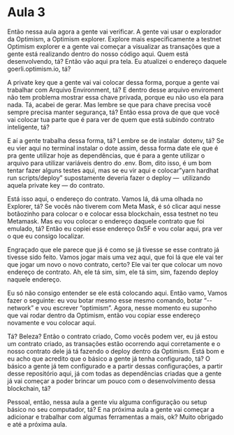 # Aula 3

Então nessa aula agora a gente vai verificar. A gente vai usar o explorador da Optimism, a Optimism explorer. Explore mais especificamente a testnet Optimism explorer e a gente vai começar a visualizar as transações que a gente está realizando dentro do nosso código aqui. Quem está desenvolvendo, tá? Então vão aqui pra tela. Eu atualizei o endereço daquele goerli.optimism.io, tá?

A private key que a gente vai vai colocar dessa forma, porque a gente vai trabalhar com Arquivo Environment, tá? E dentro desse arquivo enviroment não tem problema mostrar essa chave privada, porque eu não uso ela para nada. Tá, acabei de gerar. Mas lembre se que para chave precisa você sempre precisa manter segurança, tá? Então essa prova de que que você vai colocar tua parte que é para ver de quem que está subindo contrato inteligente, tá?

E aí a gente trabalha dessa forma, tá? Lembre se de instalar  dotenv, tá? Se eu vier aqui no terminal instalar o dote assim, dessa forma date ele que é pra gente utilizar hoje as dependências, que é para a gente utilizar o arquivo para utilizar variáveis dentro do .env. Bom, dito isso, é um bom tentar fazer alguns testes aqui, mas se eu vir aqui e colocar”yarn hardhat run scripts/deploy” supostamente deveria fazer o deploy —  utilizando aquela private key — do contrato.

Está isso aqui, o endereço do contrato. Vamos lá, dá uma olhada no Explorer, tá? Se vocês não tiverem com Meta Mask, é só clicar aqui nesse botãozinho para colocar o e colocar essa blockchain, essa testnet no teu Metamask. Mas eu vou colocar o endereço daquele contrato que foi emulado, tá? Então eu copiei esse endereço 0x5F e vou colar aqui, pra ver o que eu consigo localizar.

Engraçado que ele parece que já é como se já tivesse se esse contrato já tivesse sido feito. Vamos jogar mais uma vez aqui, que foi lá que ele vai ter que jogar um novo o novo contrato, certo? Ele vai ter que colocar um novo endereço de contrato. Ah, ele tá sim, sim, ele tá sim, sim, fazendo deploy naquele endereço.

Eu só não consigo entender se ele está colocando aqui. Então vamo, Vamos fazer o seguinte: eu vou botar mesmo esse mesmo comando, botar “--network” e vou escrever “optimism”. Agora, nesse momento eu suponho que vai rodar dentro da Optimism, então vou copiar esse endereço novamente e vou colocar aqui.

Tá? Beleza? Então o contrato criado, Como vocês podem ver, eu já estou um contrato criado, as transações estão ocorrendo aqui corretamente e o nosso contrato dele já tá fazendo o deploy dentro da Optimism. Está bom e eu acho que acredito que o básico a gente já tenha configurado, tá? O básico a gente já tem configurado e a partir dessas configurações, a partir desse repositório aqui, já com todas as dependências criadas que a gente já vai começar a poder brincar um pouco com o desenvolvimento dessa blockchain, tá?

Pessoal, então, nessa aula a gente viu alguma configuração ou setup básico no seu computador, tá? E na próxima aula a gente vai começar a adicionar e trabalhar com algumas ferramentas a mais, ok? Muito obrigado e até a próxima aula.